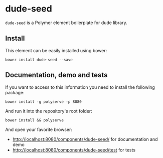 # dude-seed

`dude-seed` is a Polymer element boilerplate for dude library.

## Install

This element can be easily installed using bower:

```
bower install dude-seed --save
```

## Documentation, demo and tests

If you want to access to this information you need to install the following package:

```
bower install -g polyserve -p 8080
```

And run it into the repository's root folder:

```
bower install && polyserve
```

And open your favorite browser:
- [http://localhost:8080/components/dude-seed/](http://localhost:8080/components/dude-seed/) for documentation
and demo
- [http://localhost:8080/components/dude-seed/test](http://localhost:8080/components/dude-seed/test) for tests
